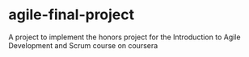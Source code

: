 # agile-final-project
A project to implement the honors project for the Introduction to Agile Development and Scrum course on coursera 
